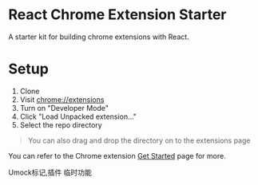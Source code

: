 # React Chrome Extension Starter
A starter kit for building chrome extensions with React.

# Setup
1. Clone
1. Visit [chrome://extensions](chrome://extensions)
1. Turn on "Developer Mode"
1. Click "Load Unpacked extension..."
1. Select the repo directory


>You can also drag and drop the directory on to the extensions page

You can refer to the Chrome extension [Get Started](https://developer.chrome.com/extensions/getstarted) page for more.


Umock标记,插件
临时功能